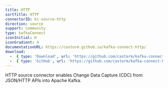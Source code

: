 ```yaml
---
title: HTTP
sortTitle: HTTP
connectorID: kc-source-http
direction: source
support: community
type: kafkaConnect
iconInitial: H
iconGradient: 4
documentationURL: https://castorm.github.io/kafka-connect-http/
download:
  -  { type: 'Download', url: 'https://github.com/castorm/kafka-connect-http/releases' }
  -  { type: 'GitHub', url: 'https://github.com/castorm/kafka-connect-http' }
---
```

HTTP source connector enables Change Data Capture (CDC) from JSON/HTTP APIs into Apache Kafka.

